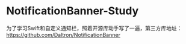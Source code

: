 # NotificationBanner-Study
为了学习Swift和自定义通知栏，照着开源库动手写了一遍，第三方库地址：https://github.com/Daltron/NotificationBanner
